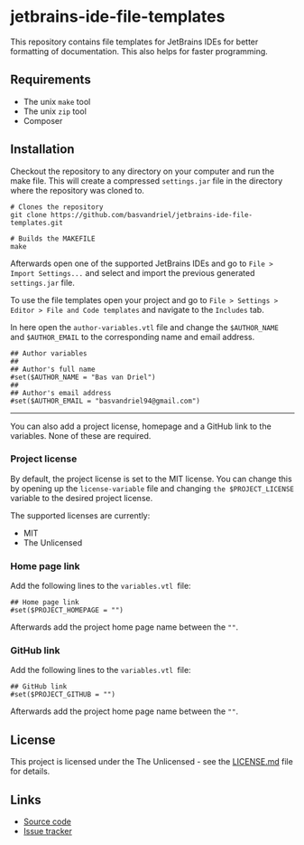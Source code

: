 # jetbrains-ide-file-templates
This repository contains file templates for JetBrains IDEs for better formatting 
of documentation. This also helps for faster programming.

## Requirements

* The unix `make` tool
* The unix `zip` tool
* Composer

## Installation
Checkout the repository to any directory on your computer and run the make file.
This will create a compressed `settings.jar` file in the directory where the repository was cloned to.

```shell
# Clones the repository
git clone https://github.com/basvandriel/jetbrains-ide-file-templates.git

# Builds the MAKEFILE
make
```

Afterwards open one of the supported JetBrains IDEs
and go to `File > Import Settings...` and select and import the previous generated `settings.jar` file.

To use the file templates open your project and
go to `File > Settings > Editor > File and Code templates` and navigate to the `Includes` tab.
 
In here open the `author-variables.vtl` file and change the
`$AUTHOR_NAME` and `$AUTHOR_EMAIL` to the corresponding name and email address.

```shell
## Author variables
##
## Author's full name
#set($AUTHOR_NAME = "Bas van Driel")
##
## Author's email address
#set($AUTHOR_EMAIL = "basvandriel94@gmail.com")
```
---
You can also add a project license, homepage and a GitHub link to the variables. None of these are required.

### Project license
By default, the project license is set to the MIT license. You can change this by opening
up the `license-variable` file and changing `the $PROJECT_LICENSE` variable to the desired project license.
 
The supported licenses are currently:
* MIT
* The Unlicensed

### Home page link
Add the following lines to the `variables.vtl `file:
```shell
## Home page link
#set($PROJECT_HOMEPAGE = "")
```
Afterwards add the project home page name between the `""`.

### GitHub link
Add the following lines to the `variables.vtl `file:
```shell
## GitHub link
#set($PROJECT_GITHUB = "")
```
Afterwards add the project home page name between the `""`.

## License
This project is licensed under the The Unlicensed - see the [LICENSE.md](LICENSE.md) file for details.

## Links
* [Source code](https://github.com/basvandriel/jetbrains-ide-file-templates)
* [Issue tracker](https://github.com/basvandriel/jetbrains-ide-file-templates/issues)
